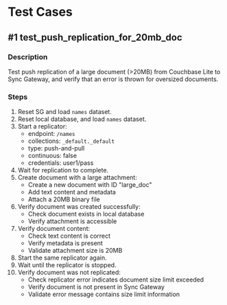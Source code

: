 # Test Cases

## #1 test_push_replication_for_20mb_doc

### Description
Test push replication of a large document (>20MB) from Couchbase Lite to Sync Gateway, and verify that an error is thrown for oversized documents.

### Steps
1. Reset SG and load `names` dataset.
2. Reset local database, and load `names` dataset.
3. Start a replicator:
   * endpoint: `/names`
   * collections: `_default._default`
   * type: push-and-pull
   * continuous: false
   * credentials: user1/pass
4. Wait for replication to complete.
5. Create document with a large attachment:
   * Create a new document with ID "large_doc"
   * Add text content and metadata
   * Attach a 20MB binary file
6. Verify document was created successfully:
   * Check document exists in local database
   * Verify attachment is accessible
7. Verify document content:
   * Check text content is correct
   * Verify metadata is present
   * Validate attachment size is 20MB
8. Start the same replicator again.
9. Wait until the replicator is stopped.
10. Verify document was not replicated:
    * Check replicator error indicates document size limit exceeded
    * Verify document is not present in Sync Gateway
    * Validate error message contains size limit information
